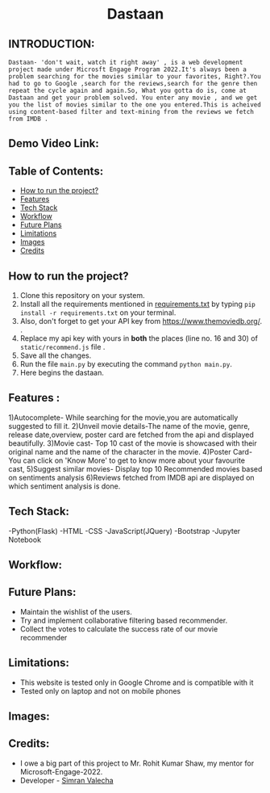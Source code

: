 <h1 align="center"><b>Dastaan</b></h1>
<p align="center">
</p>


## INTRODUCTION:
    Dastaan- 'don't wait, watch it right away' , is a web development project made under Microsft Engage Program 2022.It's always been a problem searching for the movies similar to your favorites, Right?.You had to go to Google ,search for the reviews,search for the genre then repeat the cycle again and again.So, What you gotta do is, come at Dastaan and get your problem solved. You enter any movie , and we get you the list of movies similar to the one you entered.This is acheived using content-based filter and text-mining from the reviews we fetch from IMDB . 



## Demo Video Link:
  

## Table of Contents:
* [ How to run the project? ](#how_to)
* [ Features ](#features)
* [ Tech Stack ](#technologystack)
* [ Workflow  ](#models) 
* [ Future Plans ](#futureplans)
* [ Limitations ](#limitations)
* [ Images ](#images)
* [ Credits ](#credits)



## <a name="how_to"></a>How to run the project?
1) Clone this repository on your system.
2) Install all the requirements mentioned in [requirements.txt](https://github.com/Simran-Valecha/dastaan-2022/blob/master/requirements.txt) by typing `pip install -r requirements.txt` on your terminal.
3) Also, don't forget to get your API key from https://www.themoviedb.org/. .
4) Replace my api key with yours in **both** the places (line no. 16 and 30) of `static/recommend.js` file .
5) Save all the changes.
6) Run the file `main.py` by executing the command `python main.py`.
7) Here begins the dastaan.

## <a name="features"></a>Features :
1)Autocomplete- While searching for the movie,you are automatically suggested to fill it.
2)Unveil movie details-The name of the movie, genre, release date,overview, poster card are fetched from the api and displayed beautifully.
3)Movie cast- Top 10 cast of the movie is showcased with their original name and the name of the character in the movie.
4)Poster Card- You can click on 'Know More' to get to know more about your favourite cast,
5)Suggest similar movies- Display top 10 Recommended movies based on sentiments analysis
6)Reviews fetched from IMDB api are displayed on which sentiment analysis is done. 



## <a name="technologystack"></a>Tech Stack:
  -Python(Flask)
  -HTML
  -CSS
  -JavaScript(JQuery)
  -Bootstrap
  -Jupyter Notebook


## <a name="models"></a>Workflow:

 
 ## <a name="futureplans"></a>Future Plans:
 * Maintain the wishlist of the users.
 * Try and implement collaborative filtering based recommender.
 * Collect the votes to calculate the success rate of our movie recommender


  ## <a name="limitaions"></a>Limitations:
* This website is tested only in Google Chrome and is compatible with it
* Tested only on laptop and not on mobile phones



## <a name="images"></a>Images:


## <a name="credits"></a>Credits:
* I owe a big part of this project to Mr. Rohit Kumar Shaw, my mentor for Microsoft-Engage-2022.
* Developer - [Simran Valecha](https://github.com/Simran-Valecha)



